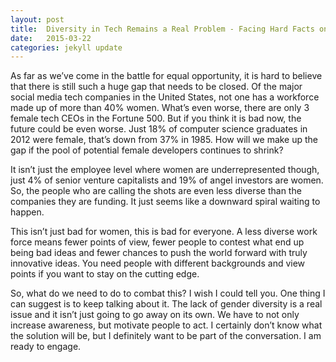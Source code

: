 ```yaml
---
layout: post
title:  Diversity in Tech Remains a Real Problem - Facing Hard Facts on Hard Topics
date:   2015-03-22
categories: jekyll update
---
```

As far as we’ve come in the battle for equal opportunity, it is hard to believe that there is still such a huge gap that needs to be closed. Of the major social media tech companies in the United States, not one has a workforce made up of more than 40% women. What’s even worse, there are only 3 female tech CEOs in the Fortune 500. But if you think it is bad now, the future could be even worse. Just 18% of computer science graduates in 2012 were female, that’s down from 37% in 1985. How will we make up the gap if the pool of potential female developers continues to shrink?

It isn’t just the employee level where women are underrepresented though, just 4% of senior venture capitalists and 19% of angel investors are women. So, the people who are calling the shots are even less diverse than the companies they are funding. It just seems like a downward spiral waiting to happen.

This isn’t just bad for women, this is bad for everyone. A less diverse work force means fewer points of view, fewer people to contest what end up being bad ideas and fewer chances to push the world forward with truly innovative ideas. You need people with different backgrounds and view points if you want to stay on the cutting edge.

So, what do we need to do to combat this? I wish I could tell you. One thing I can suggest is to keep talking about it. The lack of gender diversity is a real issue and it isn’t just going to go away on its own. We have to not only increase awareness, but motivate people to act. I certainly don’t know what the solution will be, but I definitely want to be part of the conversation. I am ready to engage.

